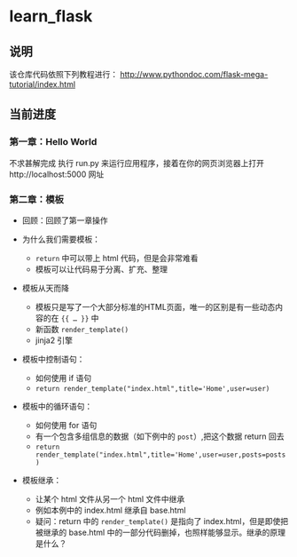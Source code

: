 # learn_flask

## 说明

该仓库代码依照下列教程进行：
http://www.pythondoc.com/flask-mega-tutorial/index.html

## 当前进度

### 第一章：Hello World

不求甚解完成
执行 run.py 来运行应用程序，接着在你的网页浏览器上打开 http://localhost:5000 网址



### 第二章：模板

- 回顾：回顾了第一章操作

- 为什么我们需要模板：
  - `return` 中可以带上 html 代码，但是会非常难看
  - 模板可以让代码易于分离、扩充、整理

- 模板从天而降
  - 模板只是写了一个大部分标准的HTML页面，唯一的区别是有一些动态内容的在 `{{ … }}` 中
  - 新函数 `render_template()`
  - jinja2 引擎

- 模板中控制语句：
  - 如何使用 if 语句
  - `return render_template("index.html",title='Home',user=user)`
- 模板中的循环语句：
  - 如何使用 for 语句
  - 有一个包含多组信息的数据（如下例中的 `post`）,把这个数据 return 回去
  - `return render_template("index.html",title='Home',user=user,posts=posts)`
- 模板继承：
  - 让某个 html 文件从另一个 html 文件中继承
  - 例如本例中的 index.html 继承自 base.html
  - 疑问：return 中的 `render_template()` 是指向了 index.html，但是即使把被继承的 base.html 中的一部分代码删掉，也照样能够显示。继承的原理是什么？